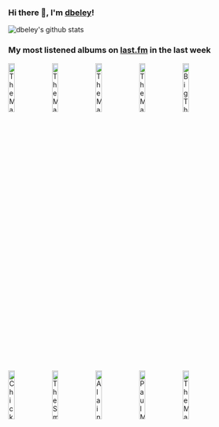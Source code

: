 ### Hi there 👋, I'm [dbeley](https://dbeley.ovh/en)!

![dbeley's github stats](https://github-readme-stats.vercel.app/api?username=dbeley)

### My most listened albums on [last.fm](https://www.last.fm/user/d_beley) in the last week

[<img src='https://lastfm.freetls.fastly.net/i/u/300x300/8695a71527f248f3c8a9875b42d0f508.jpg' width='16%' height='16%' alt='The Magnetic Fields - 69 Love Songs'>](https://www.last.fm/music/the%2bmagnetic%2bfields/69%2blove%2bsongs)&nbsp;
[<img src='https://lastfm.freetls.fastly.net/i/u/300x300/7dbbfe5461f6495ab0a216db3316f976.jpg' width='16%' height='16%' alt='The Magnetic Fields - i'>](https://www.last.fm/music/the%2bmagnetic%2bfields/i)&nbsp;
[<img src='https://lastfm.freetls.fastly.net/i/u/300x300/f26cf6845f6560a0d35bf6b2d1984498.jpg' width='16%' height='16%' alt='The Magnetic Fields - Get Lost'>](https://www.last.fm/music/the%2bmagnetic%2bfields/get%2blost)&nbsp;
[<img src='https://lastfm.freetls.fastly.net/i/u/300x300/96da63916e6341a9bb2e98f24c99a0c3.png' width='16%' height='16%' alt='The Magnetic Fields - Holiday'>](https://www.last.fm/music/the%2bmagnetic%2bfields/holiday)&nbsp;
[<img src='https://lastfm.freetls.fastly.net/i/u/300x300/c5ead34a6aca64a663a3ed83fadfc742.jpg' width='16%' height='16%' alt='Big Thief - Dragon New Warm Mountain I Believe in You'>](https://www.last.fm/music/big%2bthief/dragon%2bnew%2bwarm%2bmountain%2bi%2bbelieve%2bin%2byou)&nbsp;
<br>
[<img src='https://lastfm.freetls.fastly.net/i/u/300x300/6f5bf612f0da41f49539c2b15560c50e.jpg' width='16%' height='16%' alt='Chick Corea - My Spanish Heart'>](https://www.last.fm/music/chick%2bcorea/my%2bspanish%2bheart)&nbsp;
[<img src='https://lastfm.freetls.fastly.net/i/u/300x300/a43c6cfd9d14f09ae31e7f1b00fae5b8.jpg' width='16%' height='16%' alt='The Smile - Wall of Eyes'>](https://www.last.fm/music/the%2bsmile/wall%2bof%2beyes)&nbsp;
[<img src='https://lastfm.freetls.fastly.net/i/u/300x300/2e999e8e977f004e97f17d0d8dc8c37f.jpg' width='16%' height='16%' alt='Alain Bashung - Chatterton'>](https://www.last.fm/music/alain%2bbashung/chatterton)&nbsp;
[<img src='https://lastfm.freetls.fastly.net/i/u/300x300/685a56d9936f4ce8afead850acbcbd05.jpg' width='16%' height='16%' alt='Paul McCartney - McCartney'>](https://www.last.fm/music/paul%2bmccartney/mccartney)&nbsp;
[<img src='https://lastfm.freetls.fastly.net/i/u/300x300/55b88b1ef1a7c20a1eb596e5a33e638f.jpg' width='16%' height='16%' alt='The Magnetic Fields - The Charm of the Highway Strip'>](https://www.last.fm/music/the%2bmagnetic%2bfields/the%2bcharm%2bof%2bthe%2bhighway%2bstrip)&nbsp;
<br>
